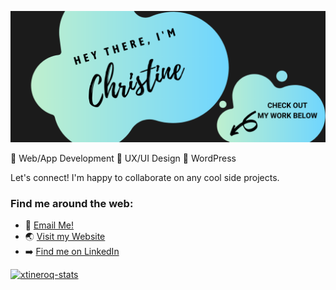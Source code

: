 ![header](https://raw.githubusercontent.com/xtineroq/xtineroq/master/xtine.png)

🔘 Web/App Development 🔘 UX/UI Design 🔘 WordPress

Let's connect! I'm happy to collaborate on any cool side projects.

### Find me around the web:
- 📩 [Email Me!](mailto:mcroque89@gmail.com)
- 🌏 [Visit my Website](https://xtineroq.github.io/)
- ➡️ [Find me on LinkedIn](https://www.linkedin.com/in/mcroque/)

[![xtineroq-stats](https://github-readme-stats.vercel.app/api?username=xtineroq&show_icons=true&theme=merko)](https://github.com/xtineroq/github-readme-stats)